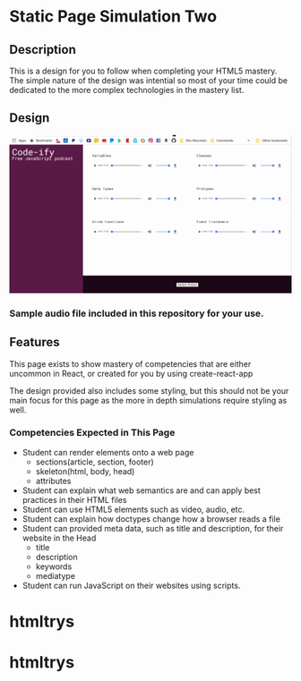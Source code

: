 # Static Page Simulation Two
## Description
This is a design for you to follow when completing your HTML5 mastery. The simple nature of the design was intential so most of your time could be dedicated to the more complex technologies in the mastery list.

## Design

<img src="https://github.com/Be-The-Bert/static-audio-simulation/blob/master/example.gif" />

### Sample audio file included in this repository for your use.

## Features
This page exists to show mastery of competencies that are either uncommon in React, or created for you by using create-react-app

The design provided also includes some styling, but this should not be your main focus for this page as the more in depth simulations require styling as well. 

### Competencies Expected in This Page
* Student can render elements onto a web page
  * sections(article, section, footer)
  * skeleton(html, body, head)
  * attributes
* Student can explain what web semantics are and can apply best practices in their HTML files
* Student can use HTML5 elements such as video, audio, etc.
* Student can explain how doctypes change how a browser reads a file
* Student can provided meta data, such as title and description, for their website in the Head
  * title
  * description
  * keywords
  * mediatype
* Student can run JavaScript on their websites using scripts.
# htmltrys
# htmltrys
